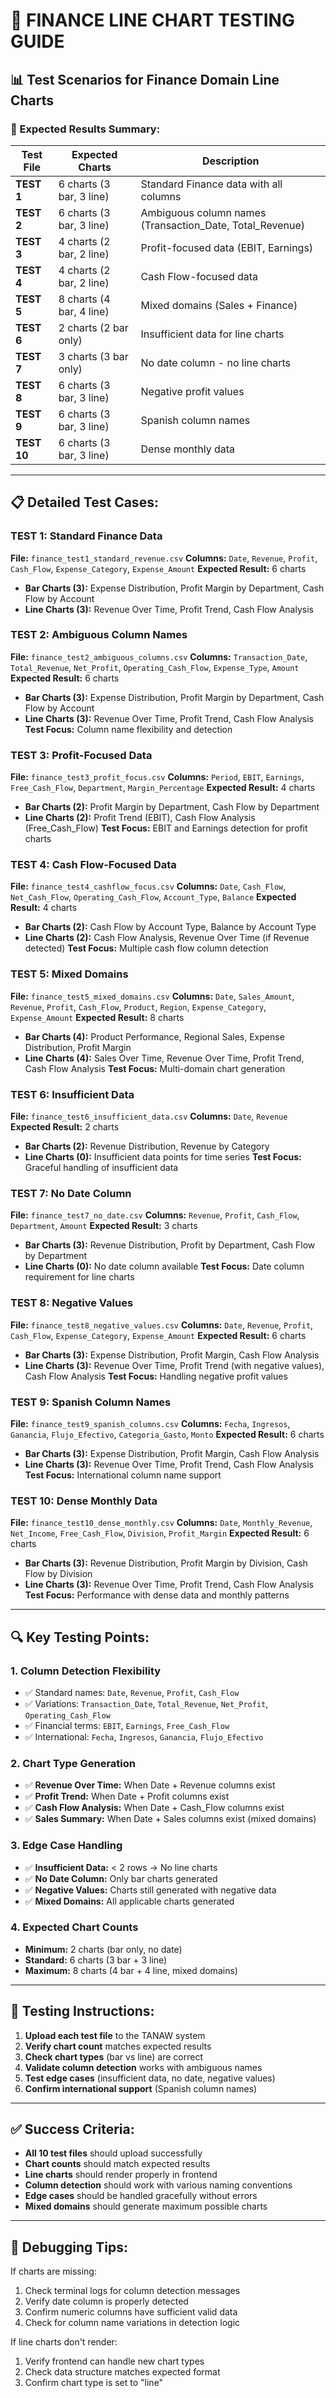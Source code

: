 # 🧪 FINANCE LINE CHART TESTING GUIDE

## **📊 Test Scenarios for Finance Domain Line Charts**

### **🎯 Expected Results Summary:**

| Test File | Expected Charts | Description |
|-----------|----------------|-------------|
| **TEST 1** | 6 charts (3 bar, 3 line) | Standard Finance data with all columns |
| **TEST 2** | 6 charts (3 bar, 3 line) | Ambiguous column names (Transaction_Date, Total_Revenue) |
| **TEST 3** | 4 charts (2 bar, 2 line) | Profit-focused data (EBIT, Earnings) |
| **TEST 4** | 4 charts (2 bar, 2 line) | Cash Flow-focused data |
| **TEST 5** | 8 charts (4 bar, 4 line) | Mixed domains (Sales + Finance) |
| **TEST 6** | 2 charts (2 bar only) | Insufficient data for line charts |
| **TEST 7** | 3 charts (3 bar only) | No date column - no line charts |
| **TEST 8** | 6 charts (3 bar, 3 line) | Negative profit values |
| **TEST 9** | 6 charts (3 bar, 3 line) | Spanish column names |
| **TEST 10** | 6 charts (3 bar, 3 line) | Dense monthly data |

---

## **📋 Detailed Test Cases:**

### **TEST 1: Standard Finance Data**
**File:** `finance_test1_standard_revenue.csv`
**Columns:** `Date`, `Revenue`, `Profit`, `Cash_Flow`, `Expense_Category`, `Expense_Amount`
**Expected Result:** 6 charts
- **Bar Charts (3):** Expense Distribution, Profit Margin by Department, Cash Flow by Account
- **Line Charts (3):** Revenue Over Time, Profit Trend, Cash Flow Analysis

### **TEST 2: Ambiguous Column Names**
**File:** `finance_test2_ambiguous_columns.csv`
**Columns:** `Transaction_Date`, `Total_Revenue`, `Net_Profit`, `Operating_Cash_Flow`, `Expense_Type`, `Amount`
**Expected Result:** 6 charts
- **Bar Charts (3):** Expense Distribution, Profit Margin by Department, Cash Flow by Account
- **Line Charts (3):** Revenue Over Time, Profit Trend, Cash Flow Analysis
**Test Focus:** Column name flexibility and detection

### **TEST 3: Profit-Focused Data**
**File:** `finance_test3_profit_focus.csv`
**Columns:** `Period`, `EBIT`, `Earnings`, `Free_Cash_Flow`, `Department`, `Margin_Percentage`
**Expected Result:** 4 charts
- **Bar Charts (2):** Profit Margin by Department, Cash Flow by Department
- **Line Charts (2):** Profit Trend (EBIT), Cash Flow Analysis (Free_Cash_Flow)
**Test Focus:** EBIT and Earnings detection for profit charts

### **TEST 4: Cash Flow-Focused Data**
**File:** `finance_test4_cashflow_focus.csv`
**Columns:** `Date`, `Cash_Flow`, `Net_Cash_Flow`, `Operating_Cash_Flow`, `Account_Type`, `Balance`
**Expected Result:** 4 charts
- **Bar Charts (2):** Cash Flow by Account Type, Balance by Account Type
- **Line Charts (2):** Cash Flow Analysis, Revenue Over Time (if Revenue detected)
**Test Focus:** Multiple cash flow column detection

### **TEST 5: Mixed Domains**
**File:** `finance_test5_mixed_domains.csv`
**Columns:** `Date`, `Sales_Amount`, `Revenue`, `Profit`, `Cash_Flow`, `Product`, `Region`, `Expense_Category`, `Expense_Amount`
**Expected Result:** 8 charts
- **Bar Charts (4):** Product Performance, Regional Sales, Expense Distribution, Profit Margin
- **Line Charts (4):** Sales Over Time, Revenue Over Time, Profit Trend, Cash Flow Analysis
**Test Focus:** Multi-domain chart generation

### **TEST 6: Insufficient Data**
**File:** `finance_test6_insufficient_data.csv`
**Columns:** `Date`, `Revenue`
**Expected Result:** 2 charts
- **Bar Charts (2):** Revenue Distribution, Revenue by Category
- **Line Charts (0):** Insufficient data points for time series
**Test Focus:** Graceful handling of insufficient data

### **TEST 7: No Date Column**
**File:** `finance_test7_no_date.csv`
**Columns:** `Revenue`, `Profit`, `Cash_Flow`, `Department`, `Amount`
**Expected Result:** 3 charts
- **Bar Charts (3):** Revenue Distribution, Profit by Department, Cash Flow by Department
- **Line Charts (0):** No date column available
**Test Focus:** Date column requirement for line charts

### **TEST 8: Negative Values**
**File:** `finance_test8_negative_values.csv`
**Columns:** `Date`, `Revenue`, `Profit`, `Cash_Flow`, `Expense_Category`, `Expense_Amount`
**Expected Result:** 6 charts
- **Bar Charts (3):** Expense Distribution, Profit Margin, Cash Flow Analysis
- **Line Charts (3):** Revenue Over Time, Profit Trend (with negative values), Cash Flow Analysis
**Test Focus:** Handling negative profit values

### **TEST 9: Spanish Column Names**
**File:** `finance_test9_spanish_columns.csv`
**Columns:** `Fecha`, `Ingresos`, `Ganancia`, `Flujo_Efectivo`, `Categoria_Gasto`, `Monto`
**Expected Result:** 6 charts
- **Bar Charts (3):** Expense Distribution, Profit Margin, Cash Flow Analysis
- **Line Charts (3):** Revenue Over Time, Profit Trend, Cash Flow Analysis
**Test Focus:** International column name support

### **TEST 10: Dense Monthly Data**
**File:** `finance_test10_dense_monthly.csv`
**Columns:** `Date`, `Monthly_Revenue`, `Net_Income`, `Free_Cash_Flow`, `Division`, `Profit_Margin`
**Expected Result:** 6 charts
- **Bar Charts (3):** Revenue Distribution, Profit Margin by Division, Cash Flow by Division
- **Line Charts (3):** Revenue Over Time, Profit Trend, Cash Flow Analysis
**Test Focus:** Performance with dense data and monthly patterns

---

## **🔍 Key Testing Points:**

### **1. Column Detection Flexibility**
- ✅ Standard names: `Date`, `Revenue`, `Profit`, `Cash_Flow`
- ✅ Variations: `Transaction_Date`, `Total_Revenue`, `Net_Profit`, `Operating_Cash_Flow`
- ✅ Financial terms: `EBIT`, `Earnings`, `Free_Cash_Flow`
- ✅ International: `Fecha`, `Ingresos`, `Ganancia`, `Flujo_Efectivo`

### **2. Chart Type Generation**
- ✅ **Revenue Over Time:** When Date + Revenue columns exist
- ✅ **Profit Trend:** When Date + Profit columns exist
- ✅ **Cash Flow Analysis:** When Date + Cash_Flow columns exist
- ✅ **Sales Summary:** When Date + Sales columns exist (mixed domains)

### **3. Edge Case Handling**
- ✅ **Insufficient Data:** < 2 rows → No line charts
- ✅ **No Date Column:** Only bar charts generated
- ✅ **Negative Values:** Charts still generated with negative data
- ✅ **Mixed Domains:** All applicable charts generated

### **4. Expected Chart Counts**
- **Minimum:** 2 charts (bar only, no date)
- **Standard:** 6 charts (3 bar + 3 line)
- **Maximum:** 8 charts (4 bar + 4 line, mixed domains)

---

## **🚀 Testing Instructions:**

1. **Upload each test file** to the TANAW system
2. **Verify chart count** matches expected results
3. **Check chart types** (bar vs line) are correct
4. **Validate column detection** works with ambiguous names
5. **Test edge cases** (insufficient data, no date, negative values)
6. **Confirm international support** (Spanish column names)

---

## **✅ Success Criteria:**

- **All 10 test files** should upload successfully
- **Chart counts** should match expected results
- **Line charts** should render properly in frontend
- **Column detection** should work with various naming conventions
- **Edge cases** should be handled gracefully without errors
- **Mixed domains** should generate maximum possible charts

---

## **🔧 Debugging Tips:**

If charts are missing:
1. Check terminal logs for column detection messages
2. Verify date column is properly detected
3. Confirm numeric columns have sufficient valid data
4. Check for column name variations in detection logic

If line charts don't render:
1. Verify frontend can handle new chart types
2. Check data structure matches expected format
3. Confirm chart type is set to "line"
